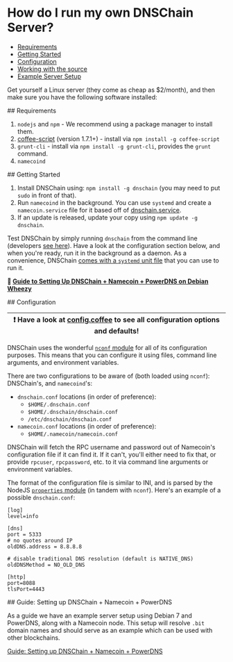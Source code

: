 # How do I run my own DNSChain Server?

- [Requirements](#Requirements)
- [Getting Started](#Getting)
- [Configuration](#Configuration)
- [Working with the source](#Working)
- [Example Server Setup](#Example)

Get yourself a Linux server (they come as cheap as $2/month), and then make sure you have the following software installed:

<a name="Requirements"/>
## Requirements

1. `nodejs` and `npm` - We recommend using a package manager to install them.
2. [coffee-script](https://github.com/jashkenas/coffee-script) (version 1.7.1+) - install via `npm install -g coffee-script`
3. `grunt-cli` - install via `npm install -g grunt-cli`, provides the `grunt` command.
4. `namecoind`

<!--5. `libgmp` - needed by Mozilla's [jwcrypto](https://github.com/mozilla/jwcrypto), install using `apt-get install libgmp-dev` (Debian) or `brew install gmp` (OS X).

DNSChain __does not use the NodeJS crypto module__ for generating signed headers because that module uses `OpenSSL` (which is considered harmful [1](http://www.peereboom.us/assl/assl/html/openssl.html)[2](https://www.openssl.org/news/vulnerabilities.html)). Instead, Mozilla's [jwcrypto](https://github.com/mozilla/jwcrypto) is used.-->

<a name="Getting"/>
## Getting Started

1. Install DNSChain using: `npm install -g dnschain` (you may need to put `sudo` in front of that).
2. Run `namecoind` in the background. You can use `systemd` and create a `namecoin.service` file for it based off of [dnschain.service](<../scripts/dnschain.service>).
3. If an update is released, update your copy using `npm update -g dnschain`.

Test DNSChain by simply running `dnschain` from the command line (developers [see here](#Working)). Have a look at the configuration section below, and when you're ready, run it in the background as a daemon. As a convenience, DNSChain [comes with a `systemd` unit file](<../scripts/dnschain.service>) that you can use to run it.

**:page_facing_up: [Guide to Setting Up DNSChain + Namecoin + PowerDNS on Debian Wheezy](setting-up-dnschain-namecoin-powerdns-server.md)**

<a name="Configuration"/>
## Configuration

| **:exclamation: Have a look at [config.coffee](<../src/lib/config.coffee>) to see all configuration options and defaults!** |
|-----------------------------------------------------------------------------------------------------------------------------|

DNSChain uses the wonderful [`nconf` module](https://github.com/flatiron/nconf) for all of its configuration purposes. This means that you can configure it using files, command line arguments, and environment variables.

There are two configurations to be aware of (both loaded using `nconf`): DNSChain's, and `namecoind`'s:

- `dnschain.conf` locations (in order of preference):
    - `$HOME/.dnschain.conf`
    - `$HOME/.dnschain/dnschain.conf`
    - `/etc/dnschain/dnschain.conf`
- `namecoin.conf` locations (in order of preference):
    - `$HOME/.namecoin/namecoin.conf`

DNSChain will fetch the RPC username and password out of Namecoin's configuration file if it can find it. If it can't, you'll either need to fix that, or provide `rpcuser`, `rpcpassword`, etc. to it via command line arguments or environment variables.

The format of the configuration file is similar to INI, and is parsed by the NodeJS [`properties` module](https://github.com/gagle/node-properties) (in tandem with `nconf`). Here's an example of a possible `dnschain.conf`:

    [log]
    level=info
    
    [dns]
    port = 5333
    # no quotes around IP
    oldDNS.address = 8.8.8.8
    
    # disable traditional DNS resolution (default is NATIVE_DNS)
    oldDNSMethod = NO_OLD_DNS
    
    [http]
    port=8088
    tlsPort=4443

<a name="Example"/>
## Guide: Setting up DNSChain + Namecoin + PowerDNS

As a guide we have an example server setup using Debian 7 and PowerDNS, along with a Namecoin node. This setup will resolve `.bit` domain names and should serve as an example which can be used with other blockchains.

[Guide: Setting up DNSChain + Namecoin + PowerDNS](setting-up-dnschain-namecoin-powerdns-server.md)
